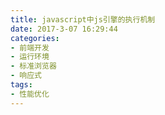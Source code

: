 ```yaml
---
title: javascript中js引擎的执行机制
date: 2017-3-07 16:29:44
categories:
- 前端开发
- 运行环境
- 标准浏览器
- 响应式
tags:
- 性能优化
---
```

